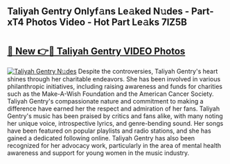 ## Taliyah Gentry Onlyf𝚊ns Le𝚊ked N𝚞des - Part-xT4 Photos Video - Hot Part Le𝚊ks 7lZ5B

# <h2><a href="http://ab48737.deff.icu/?id=Taliyah+Gentry">🔗 New 👉🔴 Taliyah Gentry VIDEO Photos</a></h2>

[![Taliyah Gentry N𝚞des](https://i.imgur.com/rIISA9y.gif)](http://ab48737.deff.icu/?id=Taliyah+Gentry)
Despite the controversies, Taliyah Gentry's heart shines through her charitable endeavors. She has been involved in various philanthropic initiatives, including raising awareness and funds for charities such as the Make-A-Wish Foundation and the American Cancer Society. Taliyah Gentry's compassionate nature and commitment to making a difference have earned her the respect and admiration of her fans. Taliyah Gentry's music has been praised by critics and fans alike, with many noting her unique voice, introspective lyrics, and genre-bending sound. Her songs have been featured on popular playlists and radio stations, and she has gained a dedicated following online. Taliyah Gentry has also been recognized for her advocacy work, particularly in the area of mental health awareness and support for young women in the music industry.
